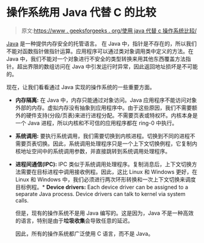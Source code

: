 # 操作系统用 Java 代替 C 的比较

> 原文:[https://www . geeksforgeeks . org/使用 java 代替 c 操作系统比较/](https://www.geeksforgeeks.org/comparison-on-using-java-for-an-operating-system-instead-of-c/)

[Java](https://www.geeksforgeeks.org/java/) 是一种提供内存安全的托管语言。
在 Java 中，指针是不存在的，所以我们不能对函数指针做指针运算。应用程序可以通过类对象调用类中定义的方法。在 Java 中，我们不能对一个对象进行不安全的类型转换来用其他东西覆盖方法指针。超出界限的数组访问在 Java 中引发运行时异常，因此返回地址损坏是不可能的。

现在，让我们看看通过 Java 实现的操作系统的一些重要方面。

*   **内存隔离:**
    在 Java 中，内存只能通过对象访问。Java 应用程序不能访问对象外部的内存。虚拟内存没有抽象到应用程序中。由于这些原因，我们不需要额外的硬件支持(分段/页表)来进行进程分配。不需要页表或特权环。内核本身是一个 Java 进程，所以内核和不可信的应用程序都在 ring-0 中执行。
*   **系统调用:**
    要执行系统调用，我们需要切换到内核进程。切换到不同的进程不需要页表切换。因此，系统调用处理程序只是一个上下文切换例程，它复制内核地址空间中的系统调用参数，并直接跳转到系统调用处理程序。

*   **进程间通信(IPC):**
    IPC 类似于系统调用处理程序。复制消息后，上下文切换方法需要在目标进程中调用接收例程。因此，这比 Linux 和 Windows 更好，在 Linux 和 Windows 中，我们必须进行两次环形转换和一次上下文切换来调度目标例程。*   **Device drivers:**
    Each device driver can be assigned to a separate Java process. Device drivers can talk to kernel via system calls.

    但是，现有的操作系统不是用 Java 编写的。这是因为，Java 不是一种高效的语言，特别是由于**垃圾收集**会导致任意的延迟。

    因此，所有的操作系统都广泛使用 C 语言，而不是 Java。